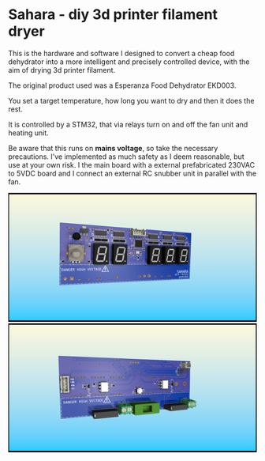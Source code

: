 # Sahara - diy 3d printer filament dryer

This is the hardware and software I designed to convert a cheap food dehydrator into a more intelligent and precisely controlled device, with the aim of drying 3d printer filament.

The original product used was a Esperanza Food Dehydrator EKD003.

You set a target temperature, how long you want to dry and then it does the rest.

It is controlled by a STM32, that via relays turn on and off the fan unit and heating unit.

Be aware that this runs on **mains voltage**, so take the necessary precautions. I've implemented as much safety as I deem reasonable, but use at your own risk. I the main board with a external prefabricated 230VAC to 5VDC board and I connect an external RC snubber unit in parallel with the fan.

![display](Images/SaharaPCB_front.png)
![display](Images/SaharaPCB_back.png)
